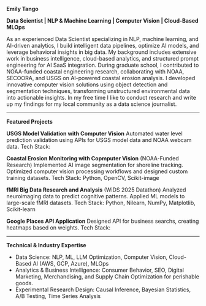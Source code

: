 **Emily Tango**

**Data Scientist | NLP & Machine Learning | Computer Vision | Cloud-Based MLOps**

As an experienced Data Scientist specializing in NLP, machine learning, and AI-driven analytics, I build intelligent data pipelines, optimize AI models, and leverage behavioral insights in big data. My background includes extensive work in business intelligence, cloud-based analytics, and structured prompt engineering for AI SaaS integration. During graduate school, I contributed to NOAA-funded coastal engineering research, collaborating with NOAA, SECOORA, and USGS on AI-powered coastal erosion analysis. I developed innovative computer vision solutions using object detection and segmentation techniques, transforming unstructured environmental data into actionable insights. In my free time I like to conduct research and write up my findings for my local community as a data science journalist. 

---

**Featured Projects**

**USGS Model Validation with Computer Vision**
Automated water level prediction validation using APIs for USGS model data and NOAA webcam data. 
Tech Stack:

**Coastal Erosion Monitoring with Copmputer Vision** (NOAA-Funded Research)
Implemented AI image segmentation for shoreline tracking. Optimized computer vision processing workflows and designed custom training datasets.
Tech Stack: Python, OpenCV, Scikit-image

**fMRI Big Data Research and Analysis** (WiDS 2025 Datathon)
Analyzed neuroimaging data to predict cognitive patterns. Applied ML models to large-scale fMRI datasets.
Tech Stack: Python, Nilearn, NumPy, Matplotlib, Scikit-learn

**Google Places API Application** 
Designed API for business searchs, creating heatmaps based on weights.
Tech Stack:

---

**Technical & Industry Expertise**
- Data Science: NLP, ML, LLM Optimization, Computer Vision, Cloud-Based AI (AWS, GCP, Azure), MLOps
- Analytics & Business Intelligence: Consumer Behavior, SEO, Digital Marketing, Merchandising, and Supply Chain Optimization for perishable goods.
- Experimental Research Design: Causal Inference, Bayesian Statistics, A/B Testing, Time Series Analysis
